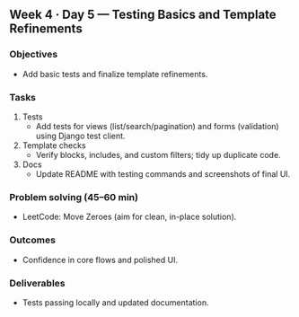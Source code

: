 ## Week 4 · Day 5 — Testing Basics and Template Refinements

### Objectives
- Add basic tests and finalize template refinements.

### Tasks
1) Tests
   - Add tests for views (list/search/pagination) and forms (validation) using Django test client.
2) Template checks
   - Verify blocks, includes, and custom filters; tidy up duplicate code.
3) Docs
   - Update README with testing commands and screenshots of final UI.

### Problem solving (45–60 min)
- LeetCode: Move Zeroes (aim for clean, in-place solution).

### Outcomes
- Confidence in core flows and polished UI.

### Deliverables
- Tests passing locally and updated documentation.


